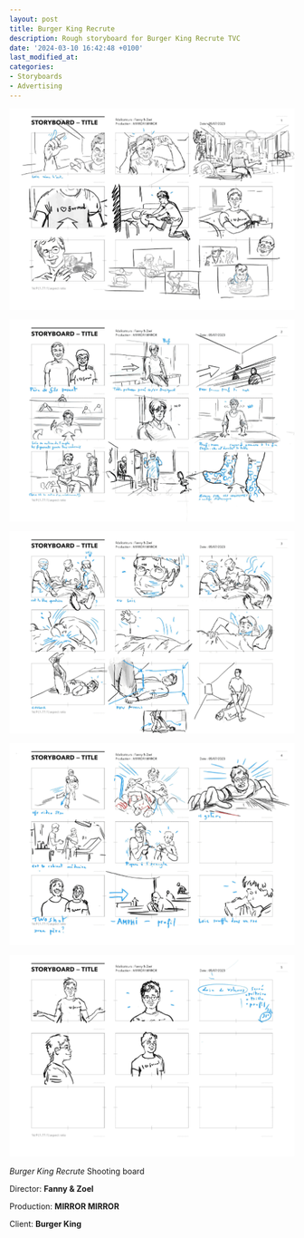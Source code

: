 ```yaml
---
layout: post
title: Burger King Recrute
description: Rough storyboard for Burger King Recrute TVC 
date: '2024-03-10 16:42:48 +0100'
last_modified_at:
categories:
- Storyboards
- Advertising
---
```


![Burger King Recrute shooting board frame 1](/images/BK_Recruite_Rough_Storyboard-1.png)

![Burger King Recrute shooting board frame 2](/images/BK_Recruite_Rough_Storyboard-2.png)

![Burger King Recrute shooting board frame 3](/images/BK_Recruite_Rough_Storyboard-3.png)

![Burger King Recrute shooting board frame 4](/images/BK_Recruite_Rough_Storyboard-4.png)

![Burger King Recrute shooting board frame 5](/images/BK_Recruite_Rough_Storyboard-5.png)


*Burger King Recrute* Shooting board 

Director: **Fanny & Zoel**

Production: **MIRROR MIRROR**

Client: **Burger King**